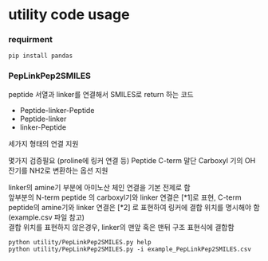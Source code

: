 # utility code usage



### requirment

```  
pip install pandas
```

### PepLinkPep2SMILES

peptide 서열과 linker를 연결해서 SMILES로 return 하는 코드
  
- Peptide-linker-Peptide    
- Peptide-linker  
- linker-Peptide  
  
세가지 형태의 연결 지원  

몇가지 검증필요 (proline에 링커 연결 등)
Peptide C-term 말단 Carboxyl 기의 OH 잔기를 NH2로 변환하는 옵션 지원  

linker의 amine기 부분에 아미노산 체인 연결을 기본 전제로 함  
앞부분의 N-term peptide 의 carboxyl기와 linker 연결은 [\*1]로 표현, C-term peptide의 amine기와 linker 연결은 [\*2] 로 표현하여 링커에 결합 위치를 명시해야 함 (example.csv 파일 참고)  
결합 위치를 표현하지 않은경우, linker의 맨앞 혹은 맨뒤 구조 표현식에 결합함

```
python utility/PepLinkPep2SMILES.py help  
python utility/PepLinkPep2SMILES.py -i example_PepLinkPep2SMILES.csv
```
